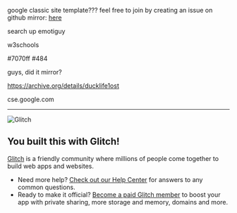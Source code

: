 google classic site template???
feel free to join by creating an issue on github mirror: [here](https://github.com/Zaydiscool777/glitch-mirror)

search up emotiguy

w3schools

#7070ff #484

guys, did it mirror?

https://archive.org/details/ducklife1ost

cse.google.com



---



![Glitch](https://cdn.glitch.com/a9975ea6-8949-4bab-addb-8a95021dc2da%2FLogo_Color.svg?v=1602781328576)

## You built this with Glitch!

[Glitch](https://glitch.com) is a friendly community where millions of people come together to build web apps and websites.

- Need more help? [Check out our Help Center](https://help.glitch.com/) for answers to any common questions.
- Ready to make it official? [Become a paid Glitch member](https://glitch.com/pricing) to boost your app with private sharing, more storage and memory, domains and more.

